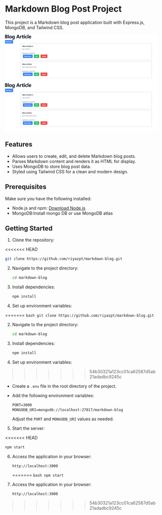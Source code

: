 # Markdown Blog Post Project

This project is a Markdown blog post application built with Express.js, MongoDB, and Tailwind CSS.

![Blog Home Page Screenshot](public/home.png)
![Blog New Page Page Screenshot](public/home.png)

## Features

- Allows users to create, edit, and delete Markdown blog posts.
- Parses Markdown content and renders it as HTML for display.
- Uses MongoDB to store blog post data.
- Styled using Tailwind CSS for a clean and modern design.

## Prerequisites

Make sure you have the following installed:

- Node.js and npm: [Download Node.js](https://nodejs.org/)
- MongoDB:Install mongo DB or use MongoDB atlas

## Getting Started

1. Clone the repository:

<<<<<<< HEAD

```bash
git clone https://github.com/riyazpt/markdown-blog.git
```

2. Navigate to the project directory:

   ```bash
   cd markdown-blog
   ```

3. Install dependencies:

   ```bash
   npm install
   ```

4. Set up environment variables:

=======
`bash
    git clone https://github.com/riyazpt/markdown-blog.git
    `

2. Navigate to the project directory:

   ```bash
   cd markdown-blog
   ```

3. Install dependencies:

   ```bash
   npm install
   ```

4. Set up environment variables:

> > > > > > > 54b30321a123cc01ca62587d5ab21adadbc9245c

- Create a `.env` file in the root directory of the project.
- Add the following environment variables:

  ```
  PORT=3000
  MONGODB_URI=mongodb://localhost:27017/markdown-blog
  ```

  Adjust the `PORT` and `MONGODB_URI` values as needed.

5. Start the server:

<<<<<<< HEAD

```bash
npm start
```

6. Access the application in your browser:

   ```
   http://localhost:3000
   ```

   =======
   `bash
    npm start
    `

7. Access the application in your browser:

   ```
   http://localhost:3000
   ```

> > > > > > > 54b30321a123cc01ca62587d5ab21adadbc9245c
